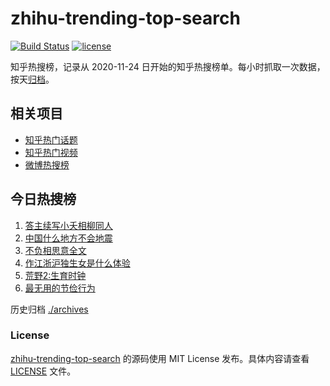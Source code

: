 # zhihu-trending-top-search

[![Build Status](https://github.com/justjavac/zhihu-trending-top-search/workflows/ci/badge.svg?branch=main)](https://github.com/justjavac/zhihu-trending-top-search/actions)
[![license](https://img.shields.io/github/license/justjavac/zhihu-trending-top-search)](https://github.com/justjavac/zhihu-trending-top-search/blob/main/LICENSE)

知乎热搜榜，记录从 2020-11-24
日开始的知乎热搜榜单。每小时抓取一次数据，按天[归档](./archives)。

## 相关项目

- [知乎热门话题](https://github.com/justjavac/zhihu-trending-hot-questions)
- [知乎热门视频](https://github.com/justjavac/zhihu-trending-hot-video)
- [微博热搜榜](https://github.com/justjavac/weibo-trending-hot-search)

## 今日热搜榜

<!-- BEGIN -->
<!-- 最后更新时间 Sun Aug 13 2023 03:08:00 GMT+0800 (China Standard Time) -->

1. [答主续写小夭相柳同人](https://www.zhihu.com/search?q=答主续写小夭相柳同人)
1. [中国什么地方不会地震](https://www.zhihu.com/search?q=中国什么地方不会地震)
1. [不负相思意全文](https://www.zhihu.com/search?q=不负相思意全文)
1. [作江浙沪独生女是什么体验](https://www.zhihu.com/search?q=作江浙沪独生女是什么体验)
1. [荒野2:生育时钟](https://www.zhihu.com/search?q=荒野2:生育时钟)
1. [最无用的节俭行为](https://www.zhihu.com/search?q=最无用的节俭行为)

<!-- END -->

历史归档 [./archives](./archives)

### License

[zhihu-trending-top-search](https://github.com/justjavac/zhihu-trending-top-search)
的源码使用 MIT License 发布。具体内容请查看 [LICENSE](./LICENSE) 文件。
